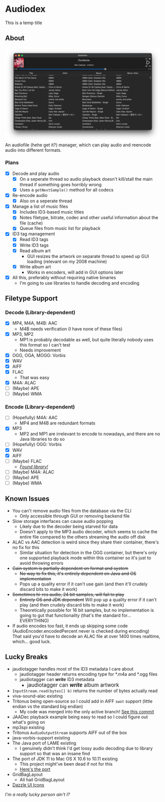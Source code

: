 # Audiodex

This is a temp title

## About
![GUI Preview](./previewgui.png)<br>
An audiofile (hehe get it?) manager, which can play audio and reencode audio into different formats.

### Plans
- [x] Decode and play audio
  - [x] On a seperate thread so audio playback doesn't kill/stall the main thread if something goes horribly wrong
  - [x] Uses a `getNextSample()` method for all codecs
- [x] Re-encode audio
  - [x] Also on a seperate thread
- [x] Manage a list of music files
  - [x] Includes ID3-based music titles
  - [x] Notes filetype, bitrate, codec and other useful information about the file (cache)
  - [x] Queue files from music list for playback
- [x] ID3 tag management
  - [x] Read ID3 tags
  - [x] Write ID3 tags
  - [x] Read album art
    - GUI resizes the artwork on separate thread to speed up GUI loading (relevant on my 2008 machine)
  - [x] Write album art
    - Works in encoders, will add in GUI options later
- [x] All this, preferably without requiring native binaries
  - I'm going to use libraries to handle decoding and encoding
  
## Filetype Support
### Decode (Library-dependent)
- [x] MP4, M4A, M4B: AAC
  - M4B needs verification (I have none of these files)
- [x] MP3, MP2
  - MP1 is probably decodable as well, but quite literally nobody uses this format so I can't test
  - Needs improvement
- [x] OGG, OGA, MOGG: Vorbis
- [x] WAV
- [x] AIFF
- [x] FLAC
  - That was easy
- [x] M4A: ALAC
- [ ] (Maybe) APE
- [ ] (Maybe) WMA

### Encode (Library-dependent)
- [ ] (Hopefully) M4A: AAC
  - MP4 and M4B are redundant formats
- [x] MP3
  - MP2 and MP1 are irrelevant to encode to nowadays, and there are no Java libraries to do so
- [ ] (Hopefully) OGG: Vorbis
- [x] WAV
- [x] AIFF
- [ ] (Maybe) FLAC
  - [_Found library!_](https://sourceforge.net/projects/javaflacencoder/)
- [ ] (Maybe) M4A: ALAC
- [ ] (Maybe) APE
- [ ] (Maybe) WMA

## Known Issues
- You can't remove audio files from the database via the CLI
  - Only accessible through GUI or removing backend file
- Slow storage interfaces can cause audio popping
  - Likely due to the decoder being starved for data
  - Doesn't apply to the MP3 audio decoder, which seems to cache the entire file compared to the others streaming the audio off disk
- ALAC vs AAC detection is weird since they share their container, there's no fix for this
  - Similar situation for detection in the OGG container, but there's only one supported playback mode within this container so it's just to avoid throwing errors
- ~~Gain system is partially dependent on format and system~~
  - ~~No way to fix this, it's entirely dependent on Java and OS implementation~~
  - Pops up a quality error if it can't use gain (and then it'll crudely discard bits to make it work)
- ~~Sometimes hi-res audio, 24 bit samples, will fail to play~~
  - ~~Entirely OS and JDK dependent~~ Will pop up a quality error if it can't play (and then crudely discard bits to make it work)
  - Theoretically possible for 16 bit samples, but no implementation is going to gut that functionality (that's the standard for... EVERYTHING)
- If audio encodes too fast, it ends up skipping some code (AudioEncoder.encodedPercent never is checked during encoding)<br>That said you'd have to decode an ALAC file at over 1400 times realtime, which... good luck.

## Lucky Breaks
- jaudiotagger handles most of the ID3 metadata I care about
  - jaudiotagger header returns encoding type for \*.m4a and \*.ogg files
  - jaudiotagger can ***write*** ID3 metadata
    - <big>jaudiotagger can ***write*** album artwork</big>
- `InputStream.read(bytes[] b)` returns the number of bytes actually read
- viva-sound-alac existing
- Tritonus being open-source so I could add in AIFF `swot` support (little endian vs the standard big endian)
  - My code was merged into the only active branch! [See this commit](https://github.com/umjammer/tritonus/commit/37d9111a01c4ee6a8fa505627b4934d19c7e753d)
- JAADec playback example being easy to read so I could figure out what's going on
- mp3spi existing
- Tritonus `AudioOutputStream` supports AIFF out of the box
- java-vorbis-support existing
- The Java port of LAME existing
  - I genuinely didn't think I'd get lossy audio decoding due to library support so that was an insane find
- The port of JDK 11 to Mac OS X 10.6 to 10.11 existing
  - This project might've been dead if not for this
  - [Here's the port](https://github.com/Jazzzny/jdk-macos-legacy)
- GridBagLayout
  - All hail GridBagLayout
- [Dazzle UI Icons](https://dazzleui.pro/library/)

_I'm a really lucky person ain't I?_
